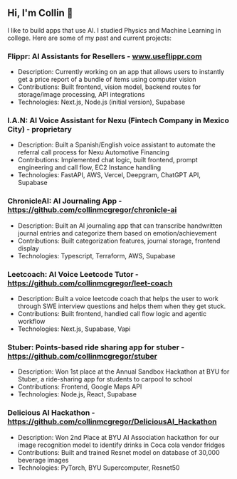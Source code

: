 ## Hi, I'm Collin 👋 

I like to build apps that use AI. I studied Physics and Machine Learning in college. Here are some of my past and current projects:

### Flippr: AI Assistants for Resellers - www.useflippr.com
- Description: Currently working on an app that allows users to instantly get a price report of a bundle of items using computer vision
- Contributions: Built frontend, vision model, backend routes for storage/image processing, API integrations
- Technologies: Next.js, Node.js (initial version), Supabase

### I.A.N: AI Voice Assistant for Nexu (Fintech Company in Mexico City) - proprietary
- Description: Built a Spanish/English voice assistant to automate the referral call process for Nexu Automotive Financing
- Contributions: Implemented chat logic, built frontend, prompt engineering and call flow, EC2 Instance handling
- Technologies: FastAPI, AWS, Vercel, Deepgram, ChatGPT API, Supabase

### ChronicleAI: AI Journaling App - https://github.com/collinmcgregor/chronicle-ai
- Description: Built an AI journaling app that can transcribe handwritten journal entries and categorize them based on emotion/achievement
- Contributions: Built categorization features, journal storage, frontend display
- Technologies: Typescript, Terraform, AWS, Supabase

### Leetcoach: AI Voice Leetcode Tutor - https://github.com/collinmcgregor/leet-coach
- Description: Built a voice leetcode coach that helps the user to work through SWE interview questions and helps them when they get stuck.
- Contributions: Built frontend, handled call flow logic and agentic workflow
- Technologies: Next.js, Supabase, Vapi

### Stuber: Points-based ride sharing app for stuber - https://github.com/collinmcgregor/stuber
- Description: Won 1st place at the Annual Sandbox Hackathon at BYU for Stuber, a ride-sharing app for students to carpool to school
- Contributions: Frontend, Google Maps API
- Technologies: Node.js, React, Supabase

### Delicious AI Hackathon - https://github.com/collinmcgregor/DeliciousAI_Hackathon
- Description: Won 2nd Place at BYU AI Association hackathon for our image recognition model to identify drinks in Coca cola vendor fridges
- Contributions: Built and trained Resnet model on database of 30,000 beverage images
- Technologies: PyTorch, BYU Supercomputer, Resnet50
<!--
**collinmcgregor/collinmcgregor** is a ✨ _special_ ✨ repository because its `README.md` (this file) appears on your GitHub profile.

Here are some ideas to get you started:

- 🔭 I’m currently working on ...
- 🌱 I’m currently learning ...
- 👯 I’m looking to collaborate on ...
- 🤔 I’m looking for help with ...
- 💬 Ask me about ...
- 📫 How to reach me: ...
- 😄 Pronouns: ...
- ⚡ Fun fact: ...
-->
